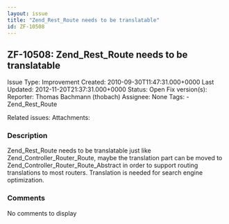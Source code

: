 ```yaml
---
layout: issue
title: "Zend_Rest_Route needs to be translatable"
id: ZF-10508
---
```


ZF-10508: Zend\_Rest\_Route needs to be translatable
----------------------------------------------------

 Issue Type: Improvement Created: 2010-09-30T11:47:31.000+0000 Last Updated: 2012-11-20T21:37:31.000+0000 Status: Open Fix version(s): 
 Reporter:  Thomas Bachmann (thobach)  Assignee:  None  Tags: - Zend\_Rest\_Route
 
 Related issues: 
 Attachments: 
### Description

Zend\_Rest\_Route needs to be translatable just like Zend\_Controller\_Router\_Route, maybe the translation part can be moved to Zend\_Controller\_Router\_Route\_Abstract in order to support routing translations to most routers. Translation is needed for search engine optimization.

 

 

### Comments

No comments to display